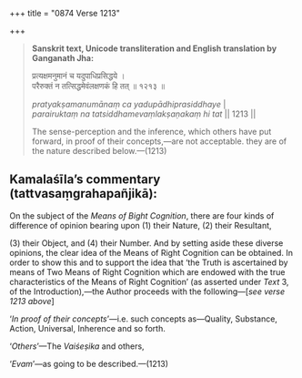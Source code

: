 +++
title = "0874 Verse 1213"

+++
> **Sanskrit text, Unicode transliteration and English translation by Ganganath Jha:** 
>
> प्रत्यक्षमनुमानं च यदुपाधिप्रसिद्धये ।  
> परैरुक्तं न तत्सिद्धमेवंलक्षणकं हि तत् ॥ १२१३ ॥ 
>
> *pratyakṣamanumānaṃ ca yadupādhiprasiddhaye* \|  
> *parairuktaṃ na tatsiddhamevaṃlakṣaṇakaṃ hi tat* \|\| 1213 \|\| 
>
> The sense-perception and the inference, which others have put forward, in proof of their concepts,—are not acceptable. they are of the nature described below.—(1213)



## Kamalaśīla’s commentary (tattvasaṃgrahapañjikā):

On the subject of the *Means of Bight Cognition*, there are four kinds of difference of opinion bearing upon (1) their Nature, (2) their Resultant,

\(3\) their Object, and (4) their Number. And by setting aside these diverse opinions, the clear idea of the Means of Right Cognition can be obtained. In order to show this and to support the idea that ‘the Truth is ascertained by means of Two Means of Right Cognition which are endowed with the true characteristics of the Means of Right Cognition’ (as asserted under *Text* 3, of the Introduction),—the Author proceeds with the following—[*see verse 1213 above*]

‘*In proof of their concepts*’—i.e. such concepts as—Quality, Substance, Action, Universal, Inherence and so forth.

‘*Others*’—The *Vaiśeṣika* and others,

‘*Evam*’—as going to be described.—(1213)


